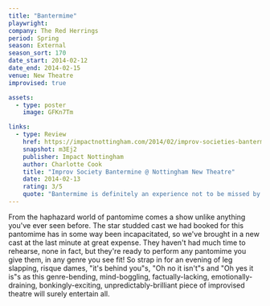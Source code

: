 ```yaml
---
title: "Bantermime"
playwright:
company: The Red Herrings
period: Spring
season: External
season_sort: 170
date_start: 2014-02-12
date_end: 2014-02-15
venue: New Theatre
improvised: true

assets:
  - type: poster
    image: GFKn7Tm

links:
  - type: Review
    href: https://impactnottingham.com/2014/02/improv-societies-bantermine-nottingham-new-theatre/
    snapshot: m3Ej2
    publisher: Impact Nottingham 
    author: Charlotte Cook
    title: "Improv Society Bantermine @ Nottingham New Theatre"
    date: 2014-02-13
    rating: 3/5
    quote: "Bantermime is definitely an experience not to be missed by those who appreciate quick-witted humour and a cheesy pantomime atmosphere."
---
```

From the haphazard world of pantomime comes a show unlike anything you've ever seen before. The star studded cast we had booked for this pantomime has in some way been incapacitated, so we've brought in a new cast at the last minute at great expense. They haven't had much time to rehearse, none in fact, but they're ready to perform any pantomime you give them, in any genre you see fit! So strap in for an evening of leg slapping, risque dames, "it's behind you"s, "Oh no it isn't"s and "Oh yes it is"s as this genre-bending, mind-boggling, factually-lacking, emotionally-draining, bonkingly-exciting, unpredictably-brilliant piece of improvised theatre will surely entertain all.
